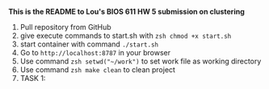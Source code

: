 **This is the README to Lou's BIOS 611 HW 5 submission on clustering**

1. Pull repository from GitHub
2. give execute commands to start.sh with ```zsh chmod +x start.sh```
3. start container with command ```./start.sh```
4. Go to ```http://localhost:8787``` in your browser
5. Use command ```zsh setwd("~/work")``` to set work file as working directory
6. Use command ```zsh make clean``` to clean project
7. TASK 1: 
